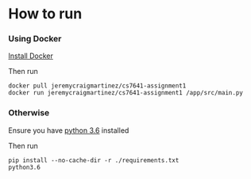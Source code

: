 # How to run

### Using Docker

[Install Docker](https://docs.docker.com/install/)

Then run

    docker pull jeremycraigmartinez/cs7641-assignment1
    docker run jeremycraigmartinez/cs7641-assignment1 /app/src/main.py

### Otherwise

Ensure you have [python 3.6](https://www.python.org/downloads/release/python-360/) installed

Then run

    pip install --no-cache-dir -r ./requirements.txt
    python3.6
